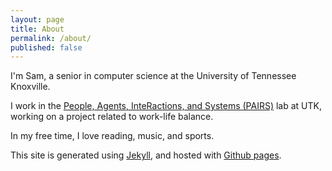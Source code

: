 ```yaml
---
layout: page
title: About
permalink: /about/
published: false
---
```

I'm Sam, a senior in computer science at the University of Tennessee Knoxville.

I work in the [People, Agents, InteRactions, and Systems (PAIRS)][pairs] lab at UTK, working on a project related to work-life balance.

In my free time, I love reading, music, and sports.

This site is generated using [Jekyll][jekyll], and hosted with [Github pages][github-pages].

[pairs]: https://pairs.eecs.utk.edu/
[jekyll]: https://jekyllrb.com/
[github-pages]: https://pages.github.com/
